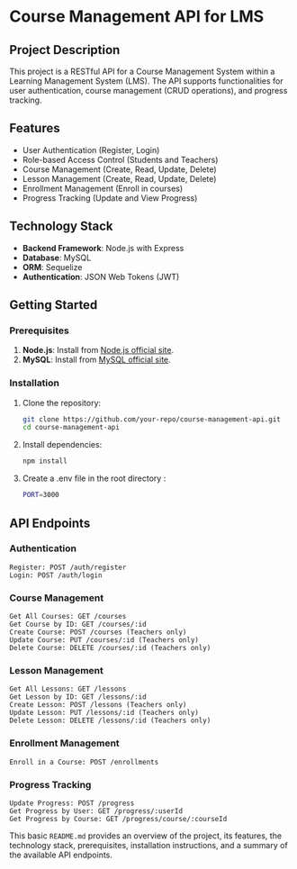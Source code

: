 # Course Management API for LMS

## Project Description

This project is a RESTful API for a Course Management System within a Learning Management System (LMS). The API supports functionalities for user authentication, course management (CRUD operations), and progress tracking.

## Features

- User Authentication (Register, Login)
- Role-based Access Control (Students and Teachers)
- Course Management (Create, Read, Update, Delete)
- Lesson Management (Create, Read, Update, Delete)
- Enrollment Management (Enroll in courses)
- Progress Tracking (Update and View Progress)

## Technology Stack

- **Backend Framework**: Node.js with Express
- **Database**: MySQL
- **ORM**: Sequelize
- **Authentication**: JSON Web Tokens (JWT)

## Getting Started

### Prerequisites

1. **Node.js**: Install from [Node.js official site](https://nodejs.org/).
2. **MySQL**: Install from [MySQL official site](https://www.mysql.com/).

### Installation

1. Clone the repository:
   ```sh
   git clone https://github.com/your-repo/course-management-api.git
   cd course-management-api

2. Install dependencies:
   ```sh
   npm install
   
3. Create a .env file in the root directory :
    ```sh
    PORT=3000
   
## API Endpoints

### Authentication

    Register: POST /auth/register
    Login: POST /auth/login

### Course Management

    Get All Courses: GET /courses
    Get Course by ID: GET /courses/:id
    Create Course: POST /courses (Teachers only)
    Update Course: PUT /courses/:id (Teachers only)
    Delete Course: DELETE /courses/:id (Teachers only)

### Lesson Management

    Get All Lessons: GET /lessons
    Get Lesson by ID: GET /lessons/:id
    Create Lesson: POST /lessons (Teachers only)
    Update Lesson: PUT /lessons/:id (Teachers only)
    Delete Lesson: DELETE /lessons/:id (Teachers only)

### Enrollment Management

    Enroll in a Course: POST /enrollments

### Progress Tracking

    Update Progress: POST /progress
    Get Progress by User: GET /progress/:userId
    Get Progress by Course: GET /progress/course/:courseId


    
This basic `README.md` provides an overview of the project, its features, the technology stack, prerequisites, installation instructions, and a summary of the available API endpoints. 
